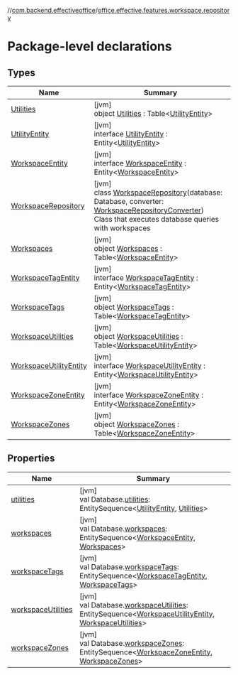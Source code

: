 //[com.backend.effectiveoffice](../../index.md)/[office.effective.features.workspace.repository](index.md)

# Package-level declarations

## Types

| Name | Summary |
|---|---|
| [Utilities](-utilities/index.md) | [jvm]<br>object [Utilities](-utilities/index.md) : Table&lt;[UtilityEntity](-utility-entity/index.md)&gt; |
| [UtilityEntity](-utility-entity/index.md) | [jvm]<br>interface [UtilityEntity](-utility-entity/index.md) : Entity&lt;[UtilityEntity](-utility-entity/index.md)&gt; |
| [WorkspaceEntity](-workspace-entity/index.md) | [jvm]<br>interface [WorkspaceEntity](-workspace-entity/index.md) : Entity&lt;[WorkspaceEntity](-workspace-entity/index.md)&gt; |
| [WorkspaceRepository](-workspace-repository/index.md) | [jvm]<br>class [WorkspaceRepository](-workspace-repository/index.md)(database: Database, converter: [WorkspaceRepositoryConverter](../office.effective.features.workspace.converters/-workspace-repository-converter/index.md))<br>Class that executes database queries with workspaces |
| [Workspaces](-workspaces/index.md) | [jvm]<br>object [Workspaces](-workspaces/index.md) : Table&lt;[WorkspaceEntity](-workspace-entity/index.md)&gt; |
| [WorkspaceTagEntity](-workspace-tag-entity/index.md) | [jvm]<br>interface [WorkspaceTagEntity](-workspace-tag-entity/index.md) : Entity&lt;[WorkspaceTagEntity](-workspace-tag-entity/index.md)&gt; |
| [WorkspaceTags](-workspace-tags/index.md) | [jvm]<br>object [WorkspaceTags](-workspace-tags/index.md) : Table&lt;[WorkspaceTagEntity](-workspace-tag-entity/index.md)&gt; |
| [WorkspaceUtilities](-workspace-utilities/index.md) | [jvm]<br>object [WorkspaceUtilities](-workspace-utilities/index.md) : Table&lt;[WorkspaceUtilityEntity](-workspace-utility-entity/index.md)&gt; |
| [WorkspaceUtilityEntity](-workspace-utility-entity/index.md) | [jvm]<br>interface [WorkspaceUtilityEntity](-workspace-utility-entity/index.md) : Entity&lt;[WorkspaceUtilityEntity](-workspace-utility-entity/index.md)&gt; |
| [WorkspaceZoneEntity](-workspace-zone-entity/index.md) | [jvm]<br>interface [WorkspaceZoneEntity](-workspace-zone-entity/index.md) : Entity&lt;[WorkspaceZoneEntity](-workspace-zone-entity/index.md)&gt; |
| [WorkspaceZones](-workspace-zones/index.md) | [jvm]<br>object [WorkspaceZones](-workspace-zones/index.md) : Table&lt;[WorkspaceZoneEntity](-workspace-zone-entity/index.md)&gt; |

## Properties

| Name | Summary |
|---|---|
| [utilities](utilities.md) | [jvm]<br>val Database.[utilities](utilities.md): EntitySequence&lt;[UtilityEntity](-utility-entity/index.md), [Utilities](-utilities/index.md)&gt; |
| [workspaces](workspaces.md) | [jvm]<br>val Database.[workspaces](workspaces.md): EntitySequence&lt;[WorkspaceEntity](-workspace-entity/index.md), [Workspaces](-workspaces/index.md)&gt; |
| [workspaceTags](workspace-tags.md) | [jvm]<br>val Database.[workspaceTags](workspace-tags.md): EntitySequence&lt;[WorkspaceTagEntity](-workspace-tag-entity/index.md), [WorkspaceTags](-workspace-tags/index.md)&gt; |
| [workspaceUtilities](workspace-utilities.md) | [jvm]<br>val Database.[workspaceUtilities](workspace-utilities.md): EntitySequence&lt;[WorkspaceUtilityEntity](-workspace-utility-entity/index.md), [WorkspaceUtilities](-workspace-utilities/index.md)&gt; |
| [workspaceZones](workspace-zones.md) | [jvm]<br>val Database.[workspaceZones](workspace-zones.md): EntitySequence&lt;[WorkspaceZoneEntity](-workspace-zone-entity/index.md), [WorkspaceZones](-workspace-zones/index.md)&gt; |
